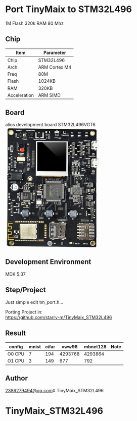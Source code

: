 # Port TinyMaix to STM32L496
1M Flash 
320k RAM
80 Mhz

## Chip
|Item |Parameter|
|--   |--|
|Chip |STM32L496|
|Arch |ARM Cortex M4|
|Freq |80M |
|Flash|1024KB|
|RAM  |320KB|
|Acceleration| ARM SIMD|



## Board
alios development board STM32L496VGT6
<a href="image/board.png"><img width=300 src="image/board.png"/></a>

## Development Environment
MDK 5.37

## Step/Project
Just simple edit tm_port.h...   

Porting Project in:   
https://github.com/starry-m/TinyMaix_STM32L496



## Result
|config  |mnist|cifar|vww96|mbnet128|Note|
|---     |---  |---  |---    |---     |---|
|O0 CPU  |7    |194  |4293768|4293864 ||
|O1 CPU  |3    |149  |677    |792     ||






## Author
2386279494@qq.com# TinyMaix_STM32L496
# TinyMaix_STM32L496
